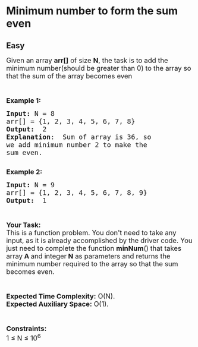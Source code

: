 # Minimum number to form the sum even
## Easy
<div class="problem-statement">
                <p></p><p><span style="font-size:18px">Given an array <strong>arr[]</strong> of size <strong>N</strong>, the task is to add the minimum number(should be greater than 0) to the array so that the sum of the array becomes even</span></p>

<p>&nbsp;</p>

<p><span style="font-size:18px"><strong>Example 1:</strong></span></p>

<pre><span style="font-size:18px"><strong>Input: </strong>N = 8
arr[] = {1, 2, 3, 4, 5, 6, 7, 8}
<strong>Output:</strong>  2
<strong>Explanation</strong>:  Sum of array is 36, so 
we add minimum number 2 to make the 
sum even.</span></pre>

<p><br>
<span style="font-size:18px"><strong>Example 2:</strong></span></p>

<pre><span style="font-size:18px"><strong>Input: </strong>N = 9
arr[] = {1, 2, 3, 4, 5, 6, 7, 8, 9}
<strong>Output:</strong> &nbsp;1
</span></pre>

<p>&nbsp;</p>

<p><span style="font-size:18px"><strong>Your Task:</strong><br>
This is a function problem. You don't need to take any input, as it is already accomplished by the driver code. You just need to complete the function <strong>minNum</strong>() that takes array<strong> A </strong>and integer<strong> N</strong> as parameters and returns the minimum number required to the array so that the sum becomes even.</span></p>

<p>&nbsp;</p>

<p><span style="font-size:18px"><strong>Expected Time Complexity:</strong> O(N).&nbsp;<br>
<strong>Expected Auxiliary Space:</strong> O(1).</span></p>

<p>&nbsp;</p>

<p><span style="font-size:18px"><strong>Constraints:</strong><br>
1 ≤ N ≤ 10<sup>6</sup></span></p>

<p>&nbsp;</p>
 <p></p>
            </div>